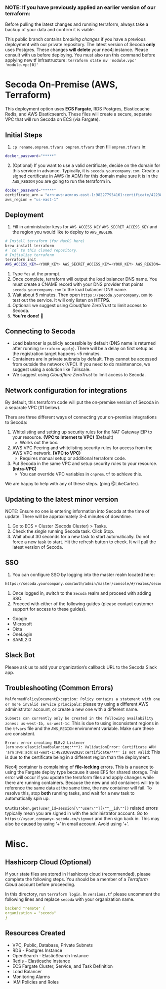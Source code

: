 ### NOTE: If you have previously applied an earlier version of our terraform:

Before pulling the latest changes and running terraform, always take a backup of your data and confirm it is viable.

This public branch contains _breaking changes_ if you have a previous deployment with our private repository. The latest version of Secoda **only** uses Postgres. These changes **will delete** your neo4j instance. Please consult with us before deploying. You must also run this command before applying new tf infrastructure: `terraform state mv 'module.vpc' 'module.vpc[0]'`

# Secoda On-Premise (AWS, Terraform)

This deployment option uses **ECS Fargate**, RDS Postgres, Elasticcache Redis, and AWS Elasticsearch. These files will create a secure, separate VPC that will run Secoda on ECS (via Fargate).

## Initial Steps

1. `cp rename.onprem.tfvars onprem.tfvars` then fill `onprem.tfvars` in:

```bash
docker_password="*****"
```

2. (Optional) If you want to use a valid certificate, decide on the domain for this service in advance. Typically, it is `secoda.yourcompany.com`. Create a signed certificate in AWS (in ACM) for this domain make sure it is in the `AWS_REGION` you are going to run the terraform in.

```bash
docker_password="*****"
certificate_arn = "arn:aws:acm:us-east-1:982277954161:certificate/42238321-4205-4798-81ba-56e6d1098933"
aws_region = "us-east-1"
```

## Deployment

1. Fill in administrator keys for `AWS_ACCESS_KEY` `AWS_SECRET_ACCESS_KEY` and the region you would like to deploy to `AWS_REGION`.

```bash
# Install terraform (for MacOS here)
brew install terraform
# `cd` to this cloned repository.
# Initialize terraform
terraform init
AWS_ACCESS_KEY=<YOUR_KEY> AWS_SECRET_ACCESS_KEY=<YOUR_KEY> AWS_REGION=<REGION> terraform apply -var-file="onprem.tfvars"
```

1. Type `Yes` at the prompt.
2. Once complete, terraform will output the load balancer DNS name. You must create a CNAME record with your DNS provider that points `secoda.yourcompany.com` to the load balancer DNS name.
3. Wait about 5 minutes. Then open `https://secoda.yourcompany.com` to test out the service. It will only listen on **HTTPS**.
4. Optional: we suggest using _Cloudflare ZeroTrust_ to limit access to Secoda.
5. **You're done! 🎊**

## Connecting to Secoda

- Load balancer is publicly accessible by default (DNS name is returned after running `terraform apply`). There will be a delay on first setup as the registration target happens ~5 minutes.
- Containers are in private subnets by default. They cannot be accessed from outside the network (VPC). If you need to do maintenance, we suggest using a solution like Tailscale.
- We suggest using _Cloudflare ZeroTrust_ to limit access to Secoda.

## Network configuration for integrations

By default, this terraform code will put the on-premise version of Secoda in a separate VPC (#1 below).

There are three different ways of connecting your on-premise integrations to Secoda:

1. Whitelisting and setting up security rules for the NAT Gateway EIP to your resource. **(VPC to Internet to VPC)** (Default)
   - Works out the box.
2. AWS VPC Peering and whitelisting security rules for access from the AWS VPC network. **(VPC to VPC)**
   - Requires manual setup or additional terraform code.
3. Put Secoda in the same VPC and setup security rules to your resource. **(intra-VPC)**
   - You can override VPC variables in `onprem.tf` to achieve this.

We are happy to help with any of these steps. (ping @LikeCarter).

## Updating to the latest minor version

NOTE: Ensure no one is entering information into Secoda at the time of update. There will be approximately 3-4 minutes of downtime.

1. Go to ECS > Cluster (Secoda Cluster) > Tasks.
2. Check the _single_ running Secoda task. Click Stop.
3. Wait about 30 seconds for a new task to start automatically. Do not force a new task to start. Hit the refresh button to check. It will pull the latest version of Secoda.

## SSO

1. You can configure SSO by logging into the master realm located here:

```bash
https://secoda.yourcompany.com/auth/admin/master/console/#/realms/secoda
```

1. Once logged in, switch to the `Secoda` realm and proceed with adding SSO.
2. Proceed with either of the following guides (please contact customer support for access to these guides).

- Google
- Microsoft
- Okta
- OneLogin
- SAML2.0

## Slack Bot

Please ask us to add your organization’s callback URL to the Secoda Slack app.

## Troubleshooting (Common Errors)

`MalformedPolicyDocumentException: Policy contains a statement with one or more invalid service principals`: please try using a different AWS administrator account, or create a new one with a different name.

`Subnets can currently only be created in the following availability zones: us-west-1b, us-west-1c`: This is due to using inconsistent regions in the `tfvars` file and the `AWS_REGION` environment variable. Make sure these are consistent.

`Error: error creating ELBv2 Listener (arn:aws:elasticloadbalancing:***): ValidationError: Certificate ARN 'arn:aws:acm:us-west-1:482836992928:certificate/***' is not valid`: This is due to the certificate being in a different region than the deployment.

Neo4j container is complaining of **file-locking** errors. This is a nuance to using the Fargate deploy type because it uses EFS for shared storage. This error will occur if you update the terraform files and apply changes while there are running containers. Because the new and old containers will try to reference the same data at the same time, the new container will fail. To resolve this, stop **both** running tasks, and wait for a new task to automatically spin up.

`OAuth2Token.get(user_id=session[\""user\""][\""__id\""])` related errors typically mean you are signed in with the administrator account. Go to `https://<your_company>.secoda.co/signout` and then sign back in. This may also be caused by using ‘+’ in email account. Avoid using ‘+’.

# Misc.

## Hashicorp Cloud (Optional)

If your state files are stored in Hashicorp cloud (recommended), please complete the following steps. You should be a member of a _Terraform Cloud_ account before proceeding.

In this directory, run `terraform login`. In `versions.tf` please uncomment the following lines and replace `secoda` with your organization name.

```yaml
backend "remote" {
organization = "secoda"
}
```

## Resources Created

- VPC, Public, Database, Private Subnets
- RDS - Postgres Instance
- OpenSearch - ElasticSearch Instance
- Redis - Elasticache Instance
- ECS Fargate Cluster, Service, and Task Definition
- Load Balancer
- Monitoring Alarms
- IAM Policies and Roles
